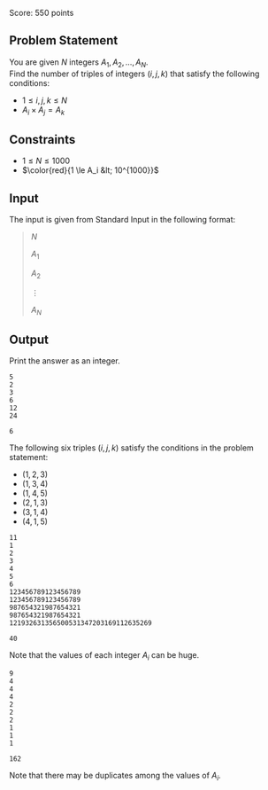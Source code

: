 Score: $550$ points

## Problem Statement

You are given $N$ integers $A_1, A_2, \dots, A_N$.<br>
Find the number of triples of integers $(i, j, k)$ that satisfy the following conditions:

- $1 \le i, j, k \le N$
- $A_i \times A_j = A_k$

## Constraints

- $1 \le N \le 1000$
- $\color{red}{1 \le A_i &lt; 10^{1000}}$

## Input

The input is given from Standard Input in the following format:

> $N$
> 
> $A_1$
> 
> $A_2$
> 
> $\vdots$
> 
> $A_N$

## Output

Print the answer as an integer.

```input1
5
2
3
6
12
24
```

```output1
6
```

The following six triples $(i, j, k)$ satisfy the conditions in the problem statement:

- $(1, 2, 3)$
- $(1, 3, 4)$
- $(1, 4, 5)$
- $(2, 1, 3)$
- $(3, 1, 4)$
- $(4, 1, 5)$

```input2
11
1
2
3
4
5
6
123456789123456789
123456789123456789
987654321987654321
987654321987654321
121932631356500531347203169112635269
```

```output2
40
```

Note that the values of each integer $A_i$ can be huge.

```input3
9
4
4
4
2
2
2
1
1
1
```

```output3
162
```

Note that there may be duplicates among the values of $A_i$.